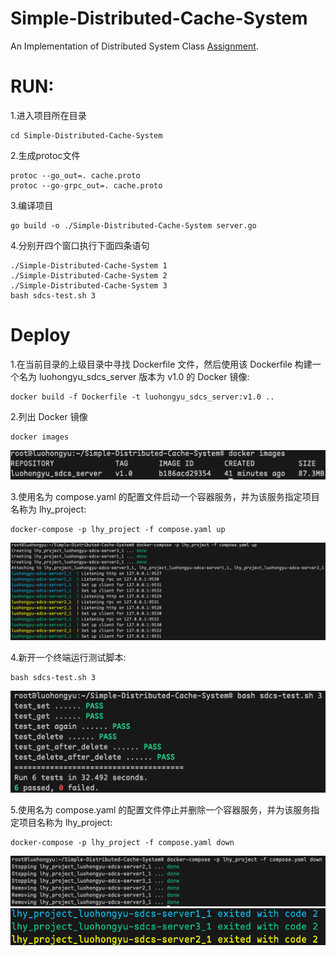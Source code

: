 # Simple-Distributed-Cache-System
An Implementation of Distributed System Class [Assignment](https://uestc.feishu.cn/docx/C7ajdHwq9oppWXxhyelcLVvHngc).  
# RUN:  
1.进入项目所在目录
```
cd Simple-Distributed-Cache-System  
```
2.生成protoc文件  
```
protoc --go_out=. cache.proto  
protoc --go-grpc_out=. cache.proto
```  
3.编译项目
```
go build -o ./Simple-Distributed-Cache-System server.go
```  
4.分别开四个窗口执行下面四条语句  
```
./Simple-Distributed-Cache-System 1  
./Simple-Distributed-Cache-System 2  
./Simple-Distributed-Cache-System 3  
bash sdcs-test.sh 3
```

# Deploy
1.在当前目录的上级目录中寻找 Dockerfile 文件，然后使用该 Dockerfile 构建一个名为 luohongyu_sdcs_server 版本为 v1.0 的 Docker 镜像:  
```
docker build -f Dockerfile -t luohongyu_sdcs_server:v1.0 ..  
```

2.列出 Docker 镜像  
```
docker images
```  
![Alt text](./images/image-4.png)

3.使用名为 compose.yaml 的配置文件启动一个容器服务，并为该服务指定项目名称为 lhy_project:  
```
docker-compose -p lhy_project -f compose.yaml up 
``` 
![Alt text](./images/image.png)

4.新开一个终端运行测试脚本:  
```
bash sdcs-test.sh 3
```
![Alt text](./images/image-1.png)

5.使用名为 compose.yaml 的配置文件停止并删除一个容器服务，并为该服务指定项目名称为 lhy_project: 
``` 
docker-compose -p lhy_project -f compose.yaml down
```
![Alt text](./images/image-2.png)
![Alt text](./images/image-3.png)